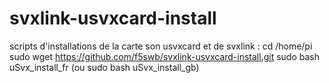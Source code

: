 # svxlink-usvxcard-install
scripts d'installations de la carte son usvxcard et de svxlink :
cd /home/pi
sudo wget https://github.com/f5swb/svxlink-usvxcard-install.git
sudo bash uSvx_install_fr (ou sudo bash uSvx_install_gb)
